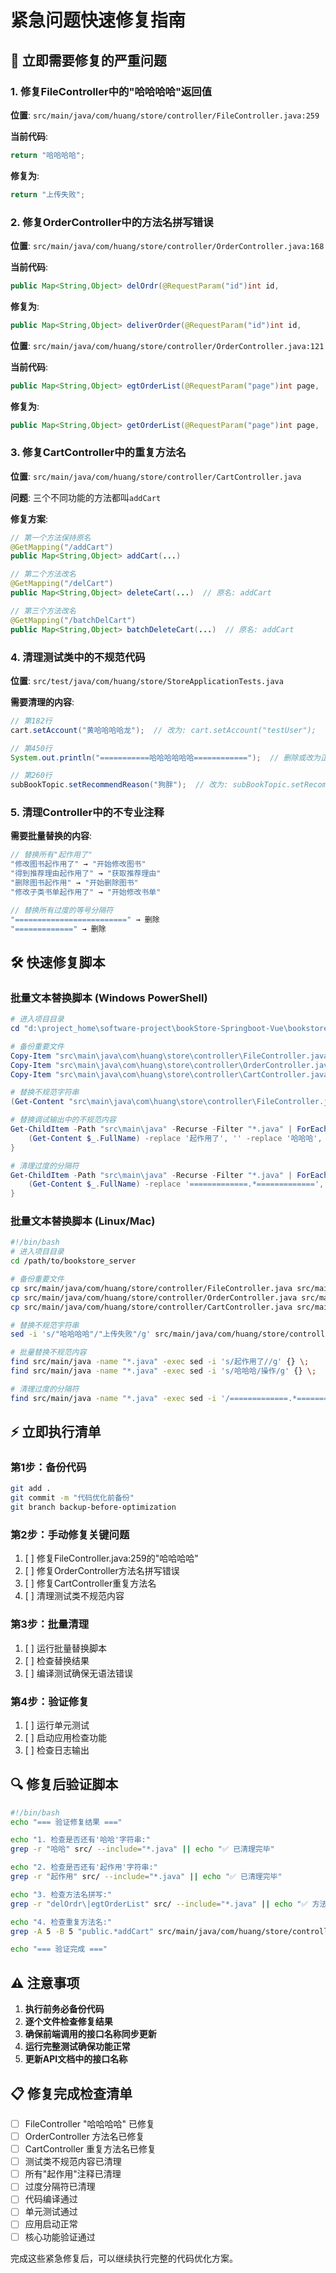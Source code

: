# 紧急问题快速修复指南

## 🚨 立即需要修复的严重问题

### 1. 修复FileController中的"哈哈哈哈"返回值

**位置**: `src/main/java/com/huang/store/controller/FileController.java:259`

**当前代码**:
```java
return "哈哈哈哈";
```

**修复为**:
```java
return "上传失败";
```

### 2. 修复OrderController中的方法名拼写错误

**位置**: `src/main/java/com/huang/store/controller/OrderController.java:168`

**当前代码**:
```java
public Map<String,Object> delOrdr(@RequestParam("id")int id,
```

**修复为**:
```java
public Map<String,Object> deliverOrder(@RequestParam("id")int id,
```

**位置**: `src/main/java/com/huang/store/controller/OrderController.java:121`

**当前代码**:
```java
public Map<String,Object> egtOrderList(@RequestParam("page")int page,
```

**修复为**:
```java
public Map<String,Object> getOrderList(@RequestParam("page")int page,
```

### 3. 修复CartController中的重复方法名

**位置**: `src/main/java/com/huang/store/controller/CartController.java`

**问题**: 三个不同功能的方法都叫`addCart`

**修复方案**:
```java
// 第一个方法保持原名
@GetMapping("/addCart")
public Map<String,Object> addCart(...)

// 第二个方法改名
@GetMapping("/delCart") 
public Map<String,Object> deleteCart(...)  // 原名: addCart

// 第三个方法改名
@GetMapping("/batchDelCart")
public Map<String,Object> batchDeleteCart(...)  // 原名: addCart
```

### 4. 清理测试类中的不规范代码

**位置**: `src/test/java/com/huang/store/StoreApplicationTests.java`

**需要清理的内容**:
```java
// 第182行
cart.setAccount("黄哈哈哈哈龙");  // 改为: cart.setAccount("testUser");

// 第450行
System.out.println("===========哈哈哈哈哈哈============");  // 删除或改为正常注释

// 第260行
subBookTopic.setRecommendReason("狗胖");  // 改为: subBookTopic.setRecommendReason("测试推荐理由");
```

### 5. 清理Controller中的不专业注释

**需要批量替换的内容**:

```java
// 替换所有"起作用了"
"修改图书起作用了" → "开始修改图书"
"得到推荐理由起作用了" → "获取推荐理由"
"删除图书起作用" → "开始删除图书"
"修改子类书单起作用了" → "开始修改书单"

// 替换所有过度的等号分隔符
"=========================" → 删除
"=============" → 删除
```

## 🛠️ 快速修复脚本

### 批量文本替换脚本 (Windows PowerShell)

```powershell
# 进入项目目录
cd "d:\project_home\software-project\bookStore-Springboot-Vue\bookstore_server"

# 备份重要文件
Copy-Item "src\main\java\com\huang\store\controller\FileController.java" "src\main\java\com\huang\store\controller\FileController.java.backup"
Copy-Item "src\main\java\com\huang\store\controller\OrderController.java" "src\main\java\com\huang\store\controller\OrderController.java.backup"
Copy-Item "src\main\java\com\huang\store\controller\CartController.java" "src\main\java\com\huang\store\controller\CartController.java.backup"

# 替换不规范字符串
(Get-Content "src\main\java\com\huang\store\controller\FileController.java") -replace '"哈哈哈哈"', '"上传失败"' | Set-Content "src\main\java\com\huang\store\controller\FileController.java"

# 替换调试输出中的不规范内容
Get-ChildItem -Path "src\main\java" -Recurse -Filter "*.java" | ForEach-Object {
    (Get-Content $_.FullName) -replace '起作用了', '' -replace '哈哈哈', '操作' | Set-Content $_.FullName
}

# 清理过度的分隔符
Get-ChildItem -Path "src\main\java" -Recurse -Filter "*.java" | ForEach-Object {
    (Get-Content $_.FullName) -replace '=============.*=============', '' | Set-Content $_.FullName
}
```

### 批量文本替换脚本 (Linux/Mac)

```bash
#!/bin/bash
# 进入项目目录
cd /path/to/bookstore_server

# 备份重要文件
cp src/main/java/com/huang/store/controller/FileController.java src/main/java/com/huang/store/controller/FileController.java.backup
cp src/main/java/com/huang/store/controller/OrderController.java src/main/java/com/huang/store/controller/OrderController.java.backup
cp src/main/java/com/huang/store/controller/CartController.java src/main/java/com/huang/store/controller/CartController.java.backup

# 替换不规范字符串
sed -i 's/"哈哈哈哈"/"上传失败"/g' src/main/java/com/huang/store/controller/FileController.java

# 批量替换不规范内容
find src/main/java -name "*.java" -exec sed -i 's/起作用了//g' {} \;
find src/main/java -name "*.java" -exec sed -i 's/哈哈哈/操作/g' {} \;

# 清理过度的分隔符
find src/main/java -name "*.java" -exec sed -i '/=============.*=============/d' {} \;
```

## ⚡ 立即执行清单

### 第1步：备份代码
```bash
git add .
git commit -m "代码优化前备份"
git branch backup-before-optimization
```

### 第2步：手动修复关键问题
1. [ ] 修复FileController.java:259的"哈哈哈哈"
2. [ ] 修复OrderController方法名拼写错误
3. [ ] 修复CartController重复方法名
4. [ ] 清理测试类不规范内容

### 第3步：批量清理
1. [ ] 运行批量替换脚本
2. [ ] 检查替换结果
3. [ ] 编译测试确保无语法错误

### 第4步：验证修复
1. [ ] 运行单元测试
2. [ ] 启动应用检查功能
3. [ ] 检查日志输出

## 🔍 修复后验证脚本

```bash
#!/bin/bash
echo "=== 验证修复结果 ==="

echo "1. 检查是否还有'哈哈'字符串:"
grep -r "哈哈" src/ --include="*.java" || echo "✅ 已清理完毕"

echo "2. 检查是否还有'起作用'字符串:"
grep -r "起作用" src/ --include="*.java" || echo "✅ 已清理完毕"

echo "3. 检查方法名拼写:"
grep -r "delOrdr\|egtOrderList" src/ --include="*.java" || echo "✅ 方法名已修复"

echo "4. 检查重复方法名:"
grep -A 5 -B 5 "public.*addCart" src/main/java/com/huang/store/controller/CartController.java

echo "=== 验证完成 ==="
```

## ⚠️ 注意事项

1. **执行前务必备份代码**
2. **逐个文件检查修复结果**
3. **确保前端调用的接口名称同步更新**
4. **运行完整测试确保功能正常**
5. **更新API文档中的接口名称**

## 📋 修复完成检查清单

- [ ] FileController "哈哈哈哈" 已修复
- [ ] OrderController 方法名已修复
- [ ] CartController 重复方法名已修复
- [ ] 测试类不规范内容已清理
- [ ] 所有"起作用"注释已清理
- [ ] 过度分隔符已清理
- [ ] 代码编译通过
- [ ] 单元测试通过
- [ ] 应用启动正常
- [ ] 核心功能验证通过

完成这些紧急修复后，可以继续执行完整的代码优化方案。
